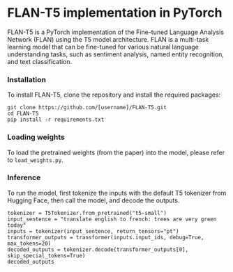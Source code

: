 # FLAN-T5 implementation in PyTorch

FLAN-T5 is a PyTorch implementation of the Fine-tuned Language Analysis Network (FLAN) using the T5 model architecture. FLAN is a multi-task learning model that can be fine-tuned for various natural language understanding tasks, such as sentiment analysis, named entity recognition, and text classification.

### Installation

To install FLAN-T5, clone the repository and install the required packages:

```
git clone https://github.com/[username]/FLAN-T5.git
cd FLAN-T5
pip install -r requirements.txt
```

### Loading weights

To load the pretrained weights (from the paper) into the model, please refer to `load_weights.py`.

### Inference

To run the model, first tokenize the inputs with the default T5 tokenizer from Hugging Face, then call the model, and decode the outputs.

```
tokenizer = T5Tokenizer.from_pretrained("t5-small")
input_sentence = "translate english to french: trees are very green today"
inputs = tokenizer(input_sentence, return_tensors="pt")
transformer_outputs = transformer(inputs.input_ids, debug=True, max_tokens=20)
decoded_outputs = tokenizer.decode(transformer_outputs[0], skip_special_tokens=True)
decoded_outputs
```
